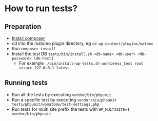 # How to run tests?

## Preparation
* [Install composer](https://getcomposer.org)
* cd into the matomo plugin directory, eg `cd wp-content/plugins/matomo`
* Run `composer install`
* Install the test DB `tests/bin/install.sh <db-name> <db-user> <db-password> [db-host]`
  * For example `./bin/install-wp-tests.sh wordpress_test root secure 127.0.0.1 latest`

## Running tests
* Run all the tests by executing `vendor/bin/phpunit`
* Run a specific test by executing `vendor/bin/phpunit tests/phpunit/wpmatomo/test-settings.php`
* Run tests for multi site prefix the tests with `WP_MULTISITE=1 vendor/bin/phpunit`
